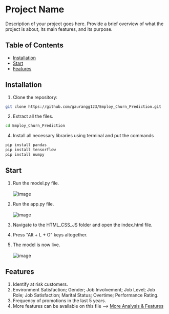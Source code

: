 # Project Name

Description of your project goes here. Provide a brief overview of what the project is about, its main features, and its purpose.

## Table of Contents
- [Installation](#installation)
- [Start](#start)
- [Features](#features)

## Installation

1. Clone the repository:

```bash
git clone https://github.com/gaurangg123/Employ_Churn_Prediction.git
```

2. Extract all the files.

```bash
cd Employ_Churn_Prediction
```
   
4. Install all  necessary libraries using terminal and put the commands

```bash
pip install pandas
pip install tensorflow
pip install numpy
```

## Start 

1. Run the model.py file.
   <br>
   <br>
  ![image](https://github.com/gaurangg123/Employ_Churn_Prediction/assets/98259190/1390f541-91ee-4ac4-a654-414e609af261)
   <br>
   
3. Run the app.py file.
   <br>
   <br>
  ![image](https://github.com/gaurangg123/Employ_Churn_Prediction/assets/98259190/e2c59c19-263b-491b-ade4-f0ad0db7ef85)
   <br>
   
4. Navigate to the HTML_CSS_JS folder and open the index.html file.

5. Press "Alt + L + O" keys altogether.

6. The model is now live.
   <br>
   <br>
   ![image](https://github.com/gaurangg123/Employ_Churn_Prediction/assets/98259190/2b86cffd-b2d9-4940-9c10-7a39bb4b857f)

## Features

1. Identify at risk customers.
2. Environment Satisfaction; Gender; Job Involvement; Job Level; Job Role; Job Satisfaction; Marital Status; Overtime; Performance Rating.
3. Frequency of promotions in the last 5 years.
4. More features can be available on this file --> <a href="analysis.ipynb">More Analysis & Features</a>
